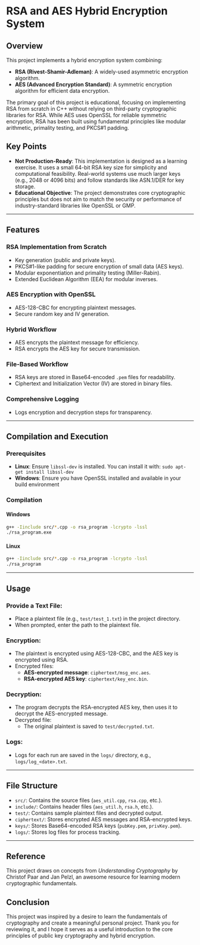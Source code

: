 # RSA and AES Hybrid Encryption System
## Overview
This project implements a hybrid encryption system combining:
* **RSA (Rivest-Shamir-Adleman)**: A widely-used asymmetric encryption algorithm.
* **AES (Advanced Encryption Standard)**: A symmetric encryption algorithm for efficient data encryption.
  
The primary goal of this project is educational, focusing on implementing RSA from scratch in C++ without relying on third-party cryptographic libraries for RSA. 
While AES uses OpenSSL for reliable symmetric encryption, RSA has been built using fundamental principles like modular arithmetic, primality testing, and PKCS#1 padding.
## Key Points
* **Not Production-Ready**: This implementation is designed as a learning exercise. It uses a small 64-bit RSA key size for simplicity and computational feasibility.
  Real-world systems use much larger keys (e.g., 2048 or 4096 bits) and follow standards like ASN.1/DER for key storage.
* **Educational Objective**: The project demonstrates core cryptographic principles but does not aim to match the security or performance of industry-standard libraries like OpenSSL or GMP.
---
## Features
### RSA Implementation from Scratch
- Key generation (public and private keys).
- PKCS#1-like padding for secure encryption of small data (AES keys).
- Modular exponentiation and primality testing (Miller-Rabin).
- Extended Euclidean Algorithm (EEA) for modular inverses.

### AES Encryption with OpenSSL
- AES-128-CBC for encrypting plaintext messages.
- Secure random key and IV generation.

### Hybrid Workflow
- AES encrypts the plaintext message for efficiency.
- RSA encrypts the AES key for secure transmission.

### File-Based Workflow
- RSA keys are stored in Base64-encoded `.pem` files for readability.
- Ciphertext and Initialization Vector (IV) are stored in binary files.

### Comprehensive Logging
- Logs encryption and decryption steps for transparency.
- ---
## Compilation and Execution
### Prerequisites
* **Linux**: Ensure `libssl-dev` is installed. You can install it with:  `sudo apt-get install libssl-dev`
* **Windows**: Ensure you have OpenSSL installed and available in your build environment
  
### Compilation
#### Windows
```bash
g++ -Iinclude src/*.cpp -o rsa_program -lcrypto -lssl
./rsa_program.exe
```
#### Linux
```bash
g++ -Iinclude src/*.cpp -o rsa_program -lcrypto -lssl
./rsa_program
```
---
## Usage

### Provide a Text File:
- Place a plaintext file (e.g., `test/test_1.txt`) in the project directory.
- When prompted, enter the path to the plaintext file.

### Encryption:
- The plaintext is encrypted using AES-128-CBC, and the AES key is encrypted using RSA.
- Encrypted files:
  - **AES-encrypted message**: `ciphertext/msg_enc.aes`.
  - **RSA-encrypted AES key**: `ciphertext/key_enc.bin`.

### Decryption:
- The program decrypts the RSA-encrypted AES key, then uses it to decrypt the AES-encrypted message.
- Decrypted file:
  - The original plaintext is saved to `test/decrypted.txt`.

### Logs:
- Logs for each run are saved in the `logs/` directory, e.g., `logs/log_<date>.txt`.
---
## File Structure
- `src/`: Contains the source files (`aes_util.cpp`, `rsa.cpp`, etc.).
- `include/`: Contains header files (`aes_util.h`, `rsa.h`, etc.).
- `test/`: Contains sample plaintext files and decrypted output.
- `ciphertext/`: Stores encrypted AES messages and RSA-encrypted keys.
- `keys/`: Stores Base64-encoded RSA keys (`pubKey.pem`, `privKey.pem`).
- `logs/`: Stores log files for process tracking.
---
## Reference
This project draws on concepts from *Understanding Cryptography* by Christof Paar and Jan Pelzl, an awesome resource for learning modern cryptographic fundamentals.
## Conclusion
This project was inspired by a desire to learn the fundamentals of cryptography and create a meaningful personal project. 
Thank you for reviewing it, and I hope it serves as a useful introduction to the core principles of public key cryptography and hybrid encryption.

